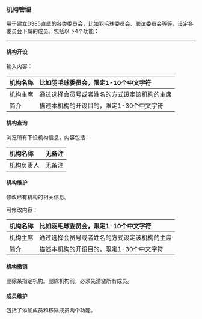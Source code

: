 ### 机构管理

用于建立D385直属的各类委员会，比如羽毛球委员会、联谊委员会等等。设定各委员会下属的成员。包括以下4个功能：

---

#### 机构开设

输入内容：

| 机构名称 | 比如羽毛球委员会，限定1-10个中文字符 |
| :--- | :--- |
| 机构主席 | 通过选择会员号或者姓名的方式设定该机构的主席 |
| 简介 | 描述本机构的开设目的，限定1-30个中文字符 |

#### 机构查询

浏览所有下设机构信息，内容包括：

| 机构名称 | 无备注 |
| :--- | :--- |
| 机构负责人 | 无备注 |

#### 机构维护

修改已有机构的相关信息。

可修改内容：

| 机构名称 | 比如羽毛球委员会，限定1-10个中文字符 |
| :--- | :--- |
| 机构主席 | 通过选择会员号或者姓名的方式设定该机构的主席 |
| 简介 | 描述本机构的开设目的，限定1-30个中文字符 |

#### 机构撤销

删除某指定机构。删除机构前，必须先清空所有成员。

#### 成员维护

包括了添加成员和移除成员两个功能。

